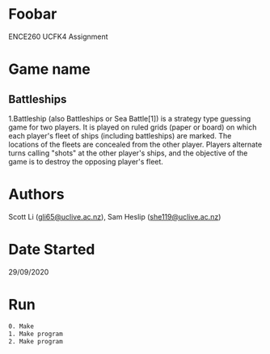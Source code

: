 # Foobar
ENCE260 UCFK4 Assignment

# Game name
## Battleships
1.Battleship (also Battleships or Sea Battle[1]) is a strategy type guessing    game for two players. It is played on ruled grids (paper or board) on which each player's fleet of ships (including battleships) are marked. The locations of the fleets are concealed from the other player. Players alternate turns calling "shots" at the other player's ships, and the objective of the game is to destroy the opposing player's fleet.



# Authors
Scott Li (gli65@uclive.ac.nz), Sam Heslip (she119@uclive.ac.nz)

# Date Started
29/09/2020

# Run
```Bash
0. Make
1. Make program
2. Make program
```